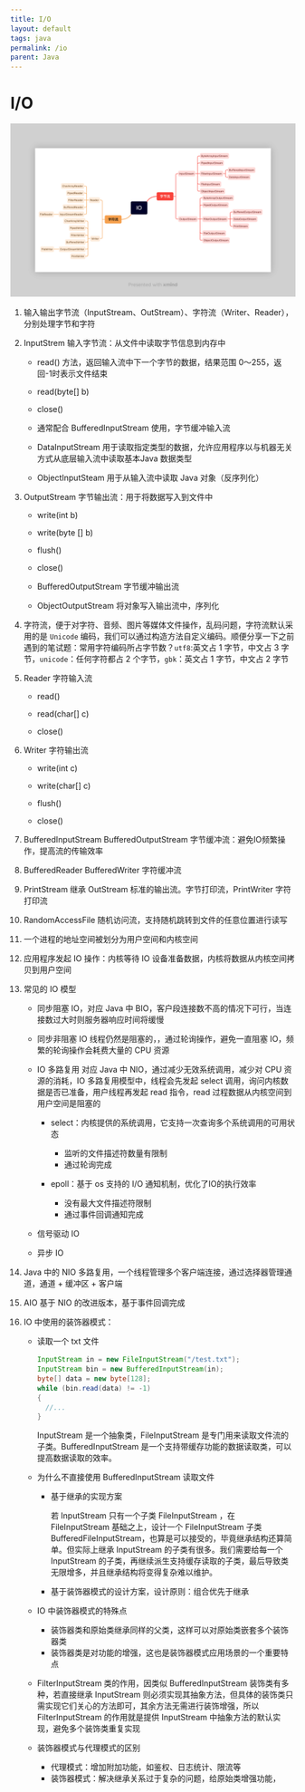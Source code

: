 ```yaml
---
title: I/O
layout: default
tags: java
permalink: /io
parent: Java
---
```

# I/O

![image-20230318164307451](/assets/images/java_io_xmind.png)

1. 输入输出字节流（InputStream、OutStream）、字符流（Writer、Reader），分别处理字节和字符

2. InputStrem 输入字节流：从文件中读取字节信息到内存中

   - read() 方法，返回输入流中下一个字节的数据，结果范围 0～255，返回-1时表示文件结束

   - read(byte[] b)

   - close()

   - 通常配合 BufferedInputStream 使用，字节缓冲输入流

   - DataInputStream 用于读取指定类型的数据，允许应用程序以与机器无关方式从底层输入流中读取基本Java 数据类型

   - ObjectInputSteam 用于从输入流中读取 Java 对象（反序列化）

3. OutputStream 字节输出流：用于将数据写入到文件中

   - write(int b)

   - write(byte [] b)

   - flush()

   - close()

   - BufferedOutputStream 字节缓冲输出流

   - ObjectOutputStream 将对象写入输出流中，序列化

4. 字符流，便于对字符、音频、图片等媒体文件操作，乱码问题，字符流默认采用的是 `Unicode` 编码，我们可以通过构造方法自定义编码。顺便分享一下之前遇到的笔试题：常用字符编码所占字节数？`utf8`:英文占 1 字节，中文占 3 字节，`unicode`：任何字符都占 2 个字节，`gbk`：英文占 1 字节，中文占 2 字节

5. Reader 字符输入流

   - read()

   - read(char[] c)

   - close()

6. Writer 字符输出流

   - write(int c)

   - write(char[] c)

   - flush()

   - close()

7. BufferedInputStream BufferedOutputStream 字节缓冲流：避免IO频繁操作，提高流的传输效率

8. BufferedReader BufferedWriter 字符缓冲流

9. PrintStream 继承 OutStream 标准的输出流。字节打印流，PrintWriter 字符打印流

10. RandomAccessFile 随机访问流，支持随机跳转到文件的任意位置进行读写

11. 一个进程的地址空间被划分为用户空间和内核空间

12. 应用程序发起 IO 操作：内核等待 IO 设备准备数据，内核将数据从内核空间拷贝到用户空间

13. 常见的 IO 模型

    - 同步阻塞 IO，对应 Java 中 BIO，客户段连接数不高的情况下可行，当连接数过大时则服务器响应时间将缓慢

    - 同步非阻塞 IO 线程仍然是阻塞的，，通过轮询操作，避免一直阻塞 IO，频繁的轮询操作会耗费大量的 CPU 资源

    - IO 多路复用 对应 Java 中 NIO，通过减少无效系统调用，减少对 CPU 资源的消耗，IO 多路复用模型中，线程会先发起 select 调用，询问内核数据是否已准备，用户线程再发起 read 指令，read 过程数据从内核空间到用户空间是阻塞的

      - select：内核提供的系统调用，它支持一次查询多个系统调用的可用状态
        - 监听的文件描述符数量有限制
        - 通过轮询完成

      - epoll：基于 os 支持的 I/O 通知机制，优化了IO的执行效率
        - 没有最大文件描述符限制
        - 通过事件回调通知完成

    - 信号驱动 IO

    - 异步 IO

14. Java 中的 NIO 多路复用，一个线程管理多个客户端连接，通过选择器管理通道，通道 + 缓冲区 + 客户端

15. AIO 基于 NIO 的改进版本，基于事件回调完成

16. IO 中使用的装饰器模式：

    - 读取一个 txt 文件

      ```java
      InputStream in = new FileInputStream("/test.txt");
      InputStream bin = new BufferedInputStream(in);
      byte[] data = new byte[128];
      while (bin.read(data) != -1) 
      { 
        //...
      }
      ```

      InputStream 是一个抽象类，FileInputStream 是专门用来读取文件流的子类。BufferedInputStream 是一个支持带缓存功能的数据读取类，可以提高数据读取的效率。

    - 为什么不直接使用 BufferedInputStream 读取文件

      - 基于继承的实现方案

        若 InputStream 只有一个子类 FileInputStream ，在 FileInputStream 基础之上，设计一个 FileInputStream 子类 BufferedFileInputStream，也算是可以接受的，毕竟继承结构还算简单。但实际上继承 InputStream 的子类有很多。我们需要给每一个 InputStream 的子类，再继续派生支持缓存读取的子类，最后导致类无限增多，并且继承结构将变得复杂难以维护。

      - 基于装饰器模式的设计方案，设计原则：组合优先于继承

    - IO 中装饰器模式的特殊点

      - 装饰器类和原始类继承同样的父类，这样可以对原始类嵌套多个装饰器类
      - 装饰器类是对功能的增强，这也是装饰器模式应用场景的一个重要特点

    - FilterInputStream 类的作用，因类似 BufferedInputStream 装饰类有多种，若直接继承 InputStream 则必须实现其抽象方法，但具体的装饰类只需实现它们关心的方法即可，其余方法无需进行装饰增强，所以 FilterInputStream 的作用就是提供 InputStream 中抽象方法的默认实现，避免多个装饰类重复实现

    - 装饰器模式与代理模式的区别

      - 代理模式：增加附加功能，如鉴权、日志统计、限流等
      - 装饰器模式：解决继承关系过于复杂的问题，给原始类增强功能，
